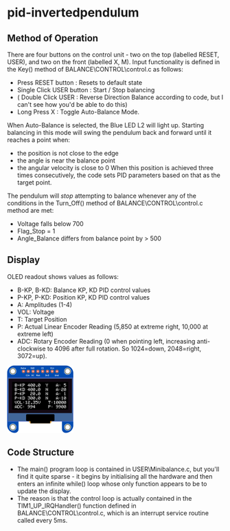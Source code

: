 # pid-invertedpendulum

## Method of Operation
There are four buttons on the control unit - two on the top (labelled RESET, USER), and two on the front (labelled X, M). 
Input functionality is defined in the Key() method of BALANCE\CONTROL\control.c as follows:
 - Press RESET button : Resets to default state
 - Single Click USER button : Start / Stop balancing
 - ( Double Click USER : Reverse Direction Balance according to code, but I can't see how you'd be able to do this)
 - Long Press X : Toggle Auto-Balance Mode.

When Auto-Balance is selected, the Blue LED L2 will light up. Starting balancing in this mode will swing the pendulum back and forward until it reaches a point when:
 - the position is not close to the edge
 - the angle is near the balance point
 - the angular velocity is close to 0
When this position is achieved three times consecutively, the code sets PID parameters based on that as the target point. 
 
The pendulum will _stop_ attempting to balance whenever any of the conditions in the Turn_Off() method of BALANCE\CONTROL\control.c method are met:
 - Voltage falls below 700
 - Flag_Stop = 1
 - Angle_Balance differs from balance point by > 500

## Display
OLED readout shows values as follows:
 - B-KP, B-KD: Balance KP, KD PID control values
 - P-KP, P-KD: Position KP, KD PID control values
 - A: Amplitudes (1-4)
 - VOL: Voltage
 - T: Target Position
 - P: Actual Linear Encoder Reading (5,850 at extreme right, 10,000 at extreme left)
 - ADC: Rotary Encoder Reading  (0 when pointing left, increasing anti-clockwise to 4096 after full rotation. So 1024=down, 2048=right, 3072=up).

![](OLED_output.png)

## Code Structure
 - The main() program loop is contained in USER\Minibalance.c, but you'll find it quite sparse - it begins by initialising all the hardware and then enters an infinite while() loop whose only function appears to be to update the display.
 - The reason is that the control loop is actually contained in the TIM1_UP_IRQHandler() function defined in BALANCE\CONTROL\control.c, which is an interrupt service routine called every 5ms.
